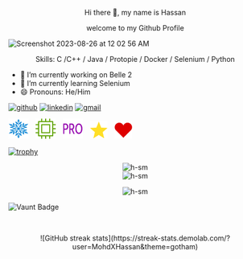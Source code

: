 <p align="center" > Hi there 👋, my name is Hassan </p>
<p align="center" >welcome to my Github Profile </p>

<img width="1000" alt="Screenshot 2023-08-26 at 12 02 56 AM" src="https://github.com/MohdXHassan/MohdXHassan/assets/46120048/baa50ba2-cf50-476a-b8a3-af4303619d09">



<p align="center" >Skills: C /C++ / Java / Protopie / Docker / Selenium / Python

- 🔭 I’m currently working on Belle 2 
- 🌱 I’m currently learning Selenium 
- 😄 Pronouns: He/Him </p>


[<img src='https://cdn.jsdelivr.net/npm/simple-icons@3.0.1/icons/github.svg' alt='github' height='40'>](https://github.com/MohdXHassan)  [<img src='https://cdn.jsdelivr.net/npm/simple-icons@3.0.1/icons/linkedin.svg' alt='linkedin' height='40'>](https://www.linkedin.com/in/https://www.linkedin.com/in/mohammad-hassan-769083183)  [<img src='https://cdn.jsdelivr.net/npm/simple-icons@3.0.1/icons/gmail.svg' alt='gmail' height='40'>](mh0996917@gmail.com)  

<a href='https://archiveprogram.github.com/'><img src='https://raw.githubusercontent.com/acervenky/animated-github-badges/master/assets/acbadge.gif' width='40' height='40'></a> <a href='https://docs.github.com/en/developers'><img src='https://raw.githubusercontent.com/acervenky/animated-github-badges/master/assets/devbadge.gif' width='40' height='40'></a> <a href='https://github.com/pricing'><img src='https://raw.githubusercontent.com/acervenky/animated-github-badges/master/assets/pro.gif' width='40' height='40'></a> <a href='https://stars.github.com/'><img src='https://raw.githubusercontent.com/acervenky/animated-github-badges/master/assets/starbadge.gif' width='35' height='35'></a> <a href='https://docs.github.com/en/github/supporting-the-open-source-community-with-github-sponsors'><img src='https://raw.githubusercontent.com/acervenky/animated-github-badges/master/assets/sponsorbadge.gif' width='35' height='35'></a> </p>

[![trophy](https://github-profile-trophy.vercel.app/?username=MohdXHassan)](https://github.com/ryo-ma/github-profile-trophy)

<p align="center" >
  <img src="https://github-readme-streak-stats.herokuapp.com/?user=MohdXHassan&theme=gotham" alt="h-sm" />
  <br>
  <img src="https://github-readme-stats.vercel.app/api?username=MohdXHassan&theme=gotham" alt="h-sm" />
</p>

<p align="center">
  <img src="https://github-readme-stats.vercel.app/api/top-langs?username=MohdXHassan&show_icons=true&locale=en&layout=compact&theme=gotham" alt="h-sm" width="330"/>
</p>

![Vaunt Badge](https://api.vaunt.dev/v1/github/entities/MohdXHassan/contributions?format=svg&private=false) 

<br>
<p align="center">![GitHub streak stats](https://streak-stats.demolab.com/?user=MohdXHassan&theme=gotham)  </p>

